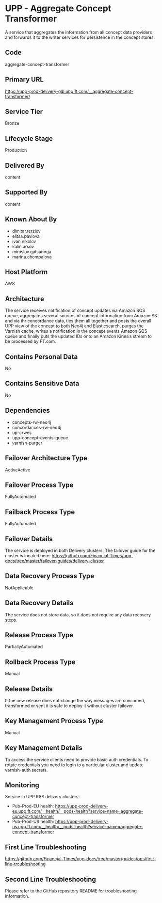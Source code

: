 # UPP - Aggregate Concept Transformer

A service that aggregates the information from all concept data providers and forwards it to the writer services for persistence in the concept stores.

## Code

aggregate-concept-transformer

## Primary URL

<https://upp-prod-delivery-glb.upp.ft.com/__aggregate-concept-transformer/>

## Service Tier

Bronze

## Lifecycle Stage

Production

## Delivered By

content

## Supported By

content

## Known About By

- dimitar.terziev
- elitsa.pavlova
- ivan.nikolov
- kalin.arsov
- miroslav.gatsanoga
- marina.chompalova

## Host Platform

AWS

## Architecture

The service receives notification of concept updates via Amazon SQS queue, aggregates several sources of concept information from Amazon S3 and via thr concordance data, ties them all together and posts the overall UPP view of the concept to both Neo4j and Elasticsearch, purges the Varnish cache, writes a notification in the concept events Amazon SQS queue and finally puts the updated IDs onto an Amazon Kinesis stream to be processed by FT.com.

## Contains Personal Data

No

## Contains Sensitive Data

No

## Dependencies

- concepts-rw-neo4j
- concordances-rw-neo4j
- up-crwes
- upp-concept-events-queue
- varnish-purger

## Failover Architecture Type

ActiveActive

## Failover Process Type

FullyAutomated

## Failback Process Type

FullyAutomated

## Failover Details

The service is deployed in both Delivery clusters. The failover guide for the cluster is located here:
<https://github.com/Financial-Times/upp-docs/tree/master/failover-guides/delivery-cluster>

## Data Recovery Process Type

NotApplicable

## Data Recovery Details

The service does not store data, so it does not require any data recovery steps.

## Release Process Type

PartiallyAutomated

## Rollback Process Type

Manual

## Release Details

If the new release does not change the way messages are consumed, transformed or sent it is safe to deploy it without cluster failover.

## Key Management Process Type

Manual

## Key Management Details

To access the service clients need to provide basic auth credentials.
To rotate credentials you need to login to a particular cluster and update varnish-auth secrets.

## Monitoring

Service in UPP K8S delivery clusters:

- Pub-Prod-EU health: <https://upp-prod-delivery-eu.upp.ft.com/__health/__pods-health?service-name=aggregate-concept-transformer>
- Pub-Prod-US health: <https://upp-prod-delivery-us.upp.ft.com/__health/__pods-health?service-name=aggregate-concept-transformer>

## First Line Troubleshooting

<https://github.com/Financial-Times/upp-docs/tree/master/guides/ops/first-line-troubleshooting>

## Second Line Troubleshooting

Please refer to the GitHub repository README for troubleshooting information.
